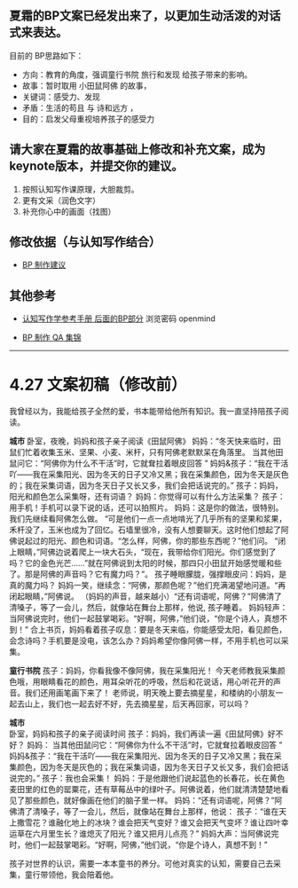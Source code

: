 ## 夏霜的BP文案已经发出来了，以更加生动活泼的对话式来表达。

目前的 BP思路如下：
- 方向：教育的角度，强调童行书院 旅行和发现 给孩子带来的影响。
- 故事：暂时取用  小田鼠阿佛 的故事，
- 关键词：感受力、发现
- 矛盾：生活的苟且 与 诗和远方 ，
- 目的：启发父母重视培养孩子的感受力

## 请大家在夏霜的故事基础上修改和补充文案，成为keynote版本，并提交你的建议。

1. 按照认知写作课原理，大胆裁剪。
2. 更有文采（润色文字）
3. 补充你心中的画面（找图）

## 修改依据（与认知写作结合）

- [BP 制作建议](https://github.com/AIWriter/Writer004/wiki/InfoBPTips)



## 其他参考

- [ 认知写作学参考手册 后面的BP部分](https://github.com/AIWriter/Writer004/wiki/InfoBPQA) 浏览密码 openmind

 * [BP 制作 QA 集锦](https://github.com/AIWriter/Writer004/wiki/InfoBPQA)


---
# 4.27 文案初稿（修改前）


我曾经以为，我能给孩子全然的爱，书本能带给他所有知识。我一直坚持陪孩子阅读。

**城市**
卧室，夜晚，妈妈和孩子亲子阅读《田鼠阿佛》
妈妈：“冬天快来临时，田鼠们忙着收集玉米、坚果、小麦、米杆，只有阿佛老默默呆在角落里。 当其他田鼠问它：“阿佛你为什么不干活”时，它就耷拉着眼皮回答 ”
妈妈&孩子：“我在干活吖——我在采集阳光、因为冬天的日子又冷又黑；我在采集颜色，因为冬天是灰色的；我在采集词语，因为冬天日子又长又多，我们会把话说完的。”
孩子：妈妈，阳光和颜色怎么采集呀，还有词语？
妈妈：你觉得可以有什么方法采集？
孩子：用手机！手机可以录下说的话，还可以拍照片。
妈妈：这是你的做法，很特别。我们先继续看阿佛怎么做。
“可是他们一点一点地啃光了几乎所有的坚果和浆果，禾杆没了，玉米也成为了回忆。石墙里很冷，没有人想要聊天。这时他们想起了阿佛说起过的阳光、颜色和词语。“怎么样，阿佛，你的那些东西呢？”他们问。
“闭上眼睛，”阿佛边说着爬上一块大石头，“现在，我带给你们阳光。你们感觉到了吗？它的金色光芒……”就在阿佛说到太阳的时候，那四只小田鼠开始感觉暖和些了。那是阿佛的声音吗？它有魔力吗？”。
孩子睡眼朦胧，强撑眼皮问：妈妈，是真的魔力吗？
妈妈一笑，继续念：“阿佛，那颜色呢？”他们充满渴望地问道。“再闭起眼睛，”阿佛说。
（妈妈的声音，越来越小）“还有词语呢，阿佛？”阿佛清了清嗓子，等了一会儿，然后，就像站在舞台上那样，他说,
孩子睡着。
妈妈轻声：当阿佛说完时，他们一起鼓掌喝彩。“好啊，阿佛，”他们说，“你是个诗人，真想不到！”
合上书页，妈妈看着孩子叹息：要是冬天来临，你能感受太阳，看见颜色，会念诗吗？手机要是没电，该怎么办？妈妈希望你像阿佛一样，不用手机也可以采集。

**童行书院**
孩子：妈妈，你看我像不像阿佛，我在采集阳光！
今天老师教我采集颜色哦，用眼睛看花的颜色，用耳朵听花的呼吸，然后和花说话，用心听花开的声音。我们还用画笔画下来了！
老师说，明天晚上要去摘星星，和楼纳的小朋友一起去山上，我们也一起去好不好，先去摘星星，后天再回家，可以吗？

**城市**   
卧室，妈妈和孩子的亲子阅读时间
孩子：妈妈，我们再读一遍《田鼠阿佛》好不好？
妈妈： 当其他田鼠问它：“阿佛你为什么不干活”时，它就耷拉着眼皮回答 ”
妈妈&孩子：“我在干活吖——我在采集阳光、因为冬天的日子又冷又黑；我在采集颜色，因为冬天是灰色的；我在采集词语，因为冬天日子又长又多，我们会把话说完的。”
孩子：我也会采集！
妈妈：于是他跟他们说起蓝色的长春花，长在黄色麦田里的红色的罂粟花，还有草莓丛中的绿叶子。阿佛说着，他们就清清楚楚地看见了那些颜色，就好像画在他们的脑子里一样。
妈妈：“还有词语呢，阿佛？”阿佛清了清嗓子，等了一会儿，然后，就像站在舞台上那样，他说：
孩子：“谁在天上撒雪花？谁融化地上的冰块？谁会把天气变好？谁又会把天气变坏？谁让四叶幸运草在六月里生长？谁熄灭了阳光？谁又把月儿点亮？”
妈妈大声：当阿佛说完时，他们一起鼓掌喝彩。“好啊，阿佛，”他们说，“你是个诗人，真想不到！”

孩子对世界的认识，需要一本本童书的养分。可他对真实的认知，需要自己去采集，童行带领他，我会陪着他。

